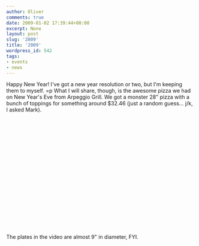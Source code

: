 ```yaml
---
author: Oliver
comments: true
date: 2009-01-02 17:39:44+00:00
excerpt: None
layout: post
slug: '2009'
title: '2009'
wordpress_id: 542
tags:
- events
- news
---
```


Happy New Year!  I've got a new year resolution or two, but I'm keeping them to myself. =p  What I will share, though, is the awesome pizza we had on New Year's Eve from Arpeggio Grill.  We got a monster 28" pizza with a bunch of toppings for something around $32.46 (just a random guess... j/k, I asked Mark).

<object width="480" height="295"><param name="movie" value="https://www.youtube.com/v/y4aDz6WdcoY&hl=en&fs=1&ap=%2526fmt%3D22"></param><param name="allowFullScreen" value="true"></param><param name="allowscriptaccess" value="always"></param><embed src="https://www.youtube.com/v/y4aDz6WdcoY&hl=en&fs=1&ap=%2526fmt%3D22" type="application/x-shockwave-flash" allowscriptaccess="always" allowfullscreen="true" width="480" height="295"></embed></object>

The plates in the video are almost 9" in diameter, FYI.